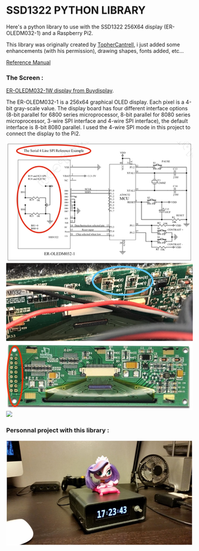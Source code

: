 # SSD1322 PYTHON LIBRARY

Here's a python library to use with the SSD1322 256X64 display (ER-OLEDM032-1) and a Raspberry Pi2.

This library was originally created by [TopherCantrell](https://github.com/topherCantrell/ER-OLEDM032-1), i just added some enhancements (with his permission), drawing shapes, fonts added, etc...

[Reference Manual](https://github.com/ScoobieSnax/SSD1322-256X64-PYTHON-LIBRARY/wiki)

### The Screen :

[ER-OLEDM032-1W display from Buydisplay](http://www.buydisplay.com/default/serial-oled-module-price-3-2-inch-display-256x64-screens-white-on-black).

The ER-OLEDM032-1 is a 256x64 graphical OLED display. Each pixel is a 4-bit gray-scale value. The display board has four different interface options (8-bit parallel for 6800 series microprocessor, 8-bit parallel for 8080 series microprocessor, 3-wire SPI interface and 4-wire SPI interface), the default interface is 8-bit 8080 parallel. I used the 4-wire SPI mode in this project to connect the display to the Pi2.

![](https://github.com/ScoobieSnax/SSD1322-256X64-PYTHON-LIBRARY/blob/master/Img/Datasheet%20SPI4.png)
![](https://github.com/ScoobieSnax/SSD1322-256X64-PYTHON-LIBRARY/blob/master/Img/SPI4.jpg)
![](https://github.com/ScoobieSnax/SSD1322-256X64-PYTHON-LIBRARY/blob/master/Img/Connector.jpg)
![](https://github.com/ScoobieSnax/SSD1322-Pi-Clock/blob/master/OLEDM032%20connect.jpg?raw=true)

### Personnal project with this library :

![](https://github.com/ScoobieSnax/SSD1322-256X64-PYTHON-LIBRARY/blob/master/Finished%20project.jpg)
